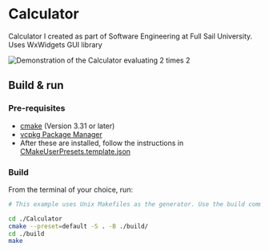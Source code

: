# Calculator
Calculator I created as part of Software Engineering at Full Sail University. Uses WxWidgets GUI library

![Demonstration of the Calculator evaluating 2 times 2](.github/readme-assets/Demo.gif)

## Build & run

### Pre-requisites

- [cmake](https://cmake.org/download/) (Version 3.31 or later)
- [vcpkg Package Manager](https://github.com/microsoft/vcpkg)
- After these are installed, follow the instructions in [CMakeUserPresets.template.json](/Calculator/CMakeUserPresets.template.json)

### Build

From the terminal of your choice, run:

```zsh
# This example uses Unix Makefiles as the generator. Use the build command for the generator you specified in CMakeUserPresets.json

cd ./Calculator
cmake --preset=default -S . -B ./build/
cd ./build
make 
``` 
